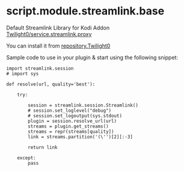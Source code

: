 # script.module.streamlink.base

Default Streamlink Library for Kodi Addon [Twilight0/service.streamlink.proxy](https://github.com/Twilight0/service.streamlink.proxy)

You can install it from [repository.Twilight0](https://github.com/Twilight0/repo)

Sample code to use in your plugin & start using the following snippet:

    import streamlink.session
    # import sys

    def resolve(url, quality='best'):

        try:

            session = streamlink.session.Streamlink()
            # session.set_loglevel("debug")
            # session.set_logoutput(sys.stdout)
            plugin = session.resolve_url(url)
            streams = plugin.get_streams()
            streams = repr(streams[quality])
            link = streams.partition('(\'')[2][:-3]

            return link

        except:
            pass
